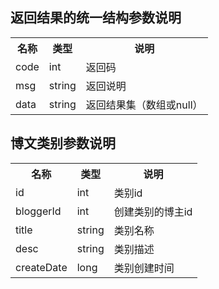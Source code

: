 
## 返回结果的统一结构参数说明
<table>
<tr>
<th>名称</th>
<th>类型</th>
<th>说明</th>
</tr>
<tr>
<td>code</td>
<td>int</td>
<td>返回码</td>
</tr>
<tr>
<td>msg</td>
<td>string</td>
<td>返回说明</td>
</tr>
<tr>
<td>data</td>
<td>string</td>
<td>返回结果集（数组或null）</td>
</tr>
</table>

## 博文类别参数说明
<table>
<tr>
<th>名称</th>
<th>类型</th>
<th>说明</th>
</tr>
<tr>
<td>id</td>
<td>int</td>
<td>类别id</td>
</tr>
<tr>
<td>bloggerId</td>
<td>int</td>
<td>创建类别的博主id</td>
</tr>
<tr>
<td>title</td>
<td>string</td>
<td>类别名称</td>
</tr>
<tr>
<td>desc</td>
<td>string</td>
<td>类别描述</td>
</tr>
<tr>
<td>createDate</td>
<td>long</td>
<td>类别创建时间</td>
</tr>
</table>

